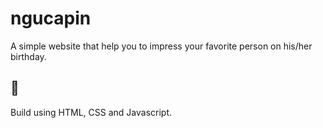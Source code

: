 # ngucapin
A simple website that help you to impress your favorite person on his/her birthday.
## 🤖
Build using HTML, CSS and Javascript.
